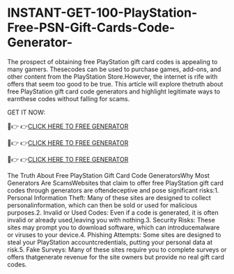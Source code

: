 # INSTANT-GET-100-PlayStation-Free-PSN-Gift-Cards-Code-Generator-
The prospect of obtaining free PlayStation gift card codes is appealing to many gamers. Thesecodes can be used to purchase games, add-ons, and other content from the PlayStation Store.However, the internet is rife with offers that seem too good to be true. This article will explore thetruth about free PlayStation gift card code generators and highlight legitimate ways to earnthese codes without falling for scams.


GET IT NOW:

🔴👉 👉[CLICK HERE TO FREE GENERATOR](https://offerbot.xyz/all-gift-card/)

🔴👉 👉[CLICK HERE TO FREE GENERATOR](https://offerbot.xyz/all-gift-card/)

🔴👉 👉[CLICK HERE TO FREE GENERATOR](https://offerbot.xyz/all-gift-card/)


The Truth About Free PlayStation Gift Card Code GeneratorsWhy Most Generators Are ScamsWebsites that claim to offer free PlayStation gift card codes through generators are oftendeceptive and pose significant risks:1. Personal Information Theft: Many of these sites are designed to collect personalinformation, which can then be sold or used for malicious purposes.2. Invalid or Used Codes: Even if a code is generated, it is often invalid or already used,leaving you with nothing.3. Security Risks: These sites may prompt you to download software, which can introducemalware or viruses to your device.4. Phishing Attempts: Some sites are designed to steal your PlayStation accountcredentials, putting your personal data at risk.5. Fake Surveys: Many of these sites require you to complete surveys or offers thatgenerate revenue for the site owners but provide no real gift card codes.
